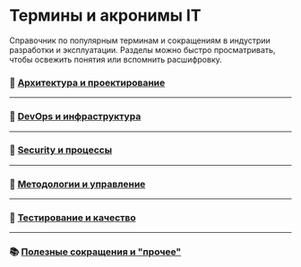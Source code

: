 # Термины и акронимы IT

Справочник по популярным терминам и сокращениям в индустрии разработки и эксплуатации. Разделы можно быстро просматривать, чтобы освежить понятия или вспомнить расшифровку.

### 🧩 [Архитектура и проектирование](./architecture.md)


***

### 🚀 [DevOps и инфраструктура](./devops.md)


***

### 🔐 [Security и процессы](./security.md)


***

### 🧠 [Методологии и управление](./processes.md)


***

### 🧪 [Тестирование и качество](./testing-quality.md)


***

### 📚 [Полезные сокращения и "прочее"](./misc.md)

